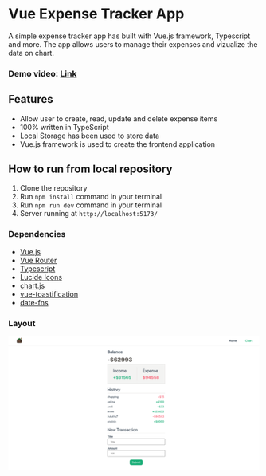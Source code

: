 # **Vue Expense Tracker App**

A simple expense tracker app has built with Vue.js framework, Typescript and more. The app allows users to manage their expenses and vizualize the data on chart.

### Demo video: [Link]()

## Features

- Allow user to create, read, update and delete expense items
- 100% written in TypeScript
- Local Storage has been used to store data
- Vue.js framework is used to create the frontend application

## How to run from local repository

1. Clone the repository
2. Run `npm install` command in your terminal
3. Run `npm run dev` command in your terminal
4. Server running at `http://localhost:5173/`

### Dependencies

- [Vue.js](https://vuejs.org/)
- [Vue Router](https://router.vuejs.org/)
- [Typescript](https://www.typescriptlang.org/)
- [Lucide Icons](https://lucide.dev/)
- [chart.js](https://www.npmjs.com/package/chart.js)
- [vue-toastification](https://github.com/Maronato/vue-toastification)
- [date-fns](https://www.npmjs.com/package/date-fns)

### Layout

![layout-1 picture](https://github.com/ev0clu/vue-expense-tracker/blob/main/layout-1.png?raw=true)<br>
